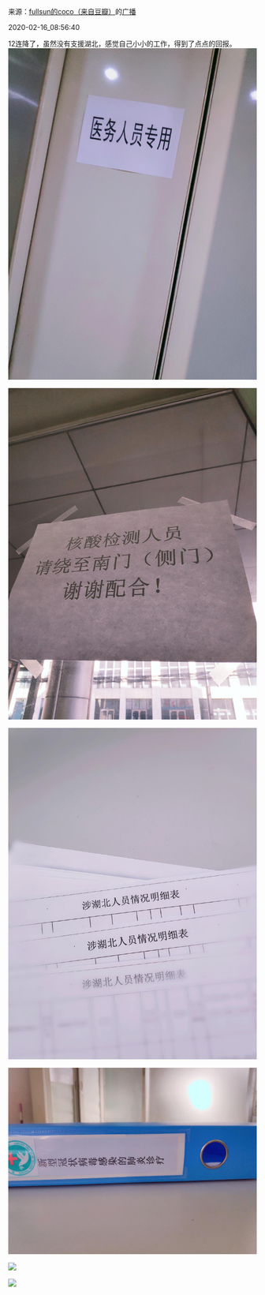 来源：[fullsun的coco（来自豆瓣）](https://www.douban.com/people/211125406/)的[广播](https://www.douban.com/people/211125406/status/2814219922/)


2020-02-16_08:56:40


12连降了，虽然没有支援湖北，感觉自己小小的工作，得到了点点的回报。
![](./pic/2020-02-16_08:56:40-fullsun的coco的广播1.jpg)  

![](./pic/2020-02-16_08:56:40-fullsun的coco的广播2.jpg)  

![](./pic/2020-02-16_08:56:40-fullsun的coco的广播3.jpg)  

![](./pic/2020-02-16_08:56:40-fullsun的coco的广播4.jpg)  

![](./pic/2020-02-16_08:56:40-fullsun的coco的广播5.jpg)  

![](./pic/2020-02-16_08:56:40-fullsun的coco的广播6.jpg)  

